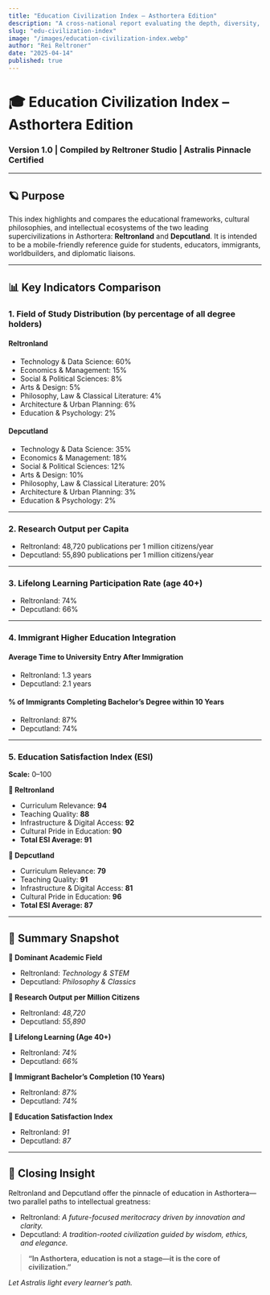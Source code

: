 ```yaml
---
title: "Education Civilization Index – Asthortera Edition"
description: "A cross-national report evaluating the depth, diversity, and sentient impact of higher education systems across Asthortera—featuring metrics like field of study distribution, lifelong learning, and immigrant integration."
slug: "edu-civilization-index"
image: "/images/education-civilization-index.webp"
author: "Rei Reltroner"
date: "2025-04-14"
published: true
---
```


# 🎓 Education Civilization Index – Asthortera Edition
### Version 1.0 | Compiled by Reltroner Studio | Astralis Pinnacle Certified

---

## 🪐 Purpose
This index highlights and compares the educational frameworks, cultural philosophies, and intellectual ecosystems of the two leading supercivilizations in Asthortera: **Reltronland** and **Depcutland**. It is intended to be a mobile-friendly reference guide for students, educators, immigrants, worldbuilders, and diplomatic liaisons.

---

## 📊 Key Indicators Comparison

### 1. **Field of Study Distribution** (by percentage of all degree holders)
#### **Reltronland**
- Technology & Data Science: 60%  
- Economics & Management: 15%  
- Social & Political Sciences: 8%  
- Arts & Design: 5%  
- Philosophy, Law & Classical Literature: 4%  
- Architecture & Urban Planning: 6%  
- Education & Psychology: 2%  

#### **Depcutland**
- Technology & Data Science: 35%  
- Economics & Management: 18%  
- Social & Political Sciences: 12%  
- Arts & Design: 10%  
- Philosophy, Law & Classical Literature: 20%  
- Architecture & Urban Planning: 3%  
- Education & Psychology: 2%  

---

### 2. **Research Output per Capita**
- Reltronland: 48,720 publications per 1 million citizens/year  
- Depcutland: 55,890 publications per 1 million citizens/year  

---

### 3. **Lifelong Learning Participation Rate** (age 40+)
- Reltronland: 74%  
- Depcutland: 66%  

---

### 4. **Immigrant Higher Education Integration**
#### Average Time to University Entry After Immigration
- Reltronland: 1.3 years  
- Depcutland: 2.1 years  

#### % of Immigrants Completing Bachelor’s Degree within 10 Years
- Reltronland: 87%  
- Depcutland: 74%  

---

### 5. **Education Satisfaction Index (ESI)**  
**Scale:** 0–100  

**📘 Reltronland**
- Curriculum Relevance: **94**  
- Teaching Quality: **88**  
- Infrastructure & Digital Access: **92**  
- Cultural Pride in Education: **90**  
- **Total ESI Average: 91**

**📙 Depcutland**
- Curriculum Relevance: **79**  
- Teaching Quality: **91**  
- Infrastructure & Digital Access: **81**  
- Cultural Pride in Education: **96**  
- **Total ESI Average: 87**

---

## 📌 Summary Snapshot

**🔹 Dominant Academic Field**  
- Reltronland: *Technology & STEM*  
- Depcutland: *Philosophy & Classics*

**🔹 Research Output per Million Citizens**  
- Reltronland: *48,720*  
- Depcutland: *55,890*

**🔹 Lifelong Learning (Age 40+)**  
- Reltronland: *74%*  
- Depcutland: *66%*

**🔹 Immigrant Bachelor’s Completion (10 Years)**  
- Reltronland: *87%*  
- Depcutland: *74%*

**🔹 Education Satisfaction Index**  
- Reltronland: *91*  
- Depcutland: *87*

---

## 🧭 Closing Insight
Reltronland and Depcutland offer the pinnacle of education in Asthortera—two parallel paths to intellectual greatness:

- Reltronland: *A future-focused meritocracy driven by innovation and clarity.*  
- Depcutland: *A tradition-rooted civilization guided by wisdom, ethics, and elegance.*

> **“In Asthortera, education is not a stage—it is the core of civilization.”**

*Let Astralis light every learner’s path.*

